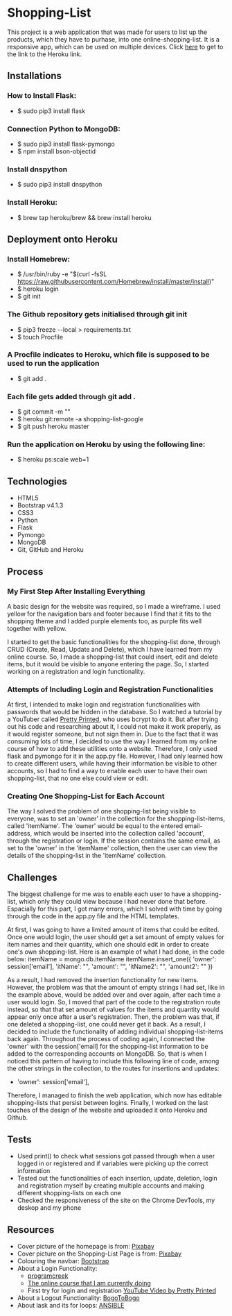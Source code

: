# Shopping-List 
This project is a web application that was made for users to list up the products, which they have to purhase, into one online-shopping-list. It is a responsive app, which can be used on multiple devices. Click [here](http://shopping-list-google.herokuapp.com/) to get to the link to the Heroku link.

## Installations
### How to Install Flask:
- $ sudo pip3 install flask

### Connection Python to MongoDB:
- $ sudo pip3 install flask-pymongo
- $ npm install bson-objectid

### Install dnspython
- $ sudo pip3 install dnspython

### Install Heroku:
- $ brew tap heroku/brew && brew install heroku

## Deployment onto Heroku
### Install Homebrew:
- $ /usr/bin/ruby -e "$(curl -fsSL https://raw.githubusercontent.com/Homebrew/install/master/install)"
- $ heroku login
- $ git init
### The Github repository gets initialised through git init
- $ pip3 freeze --local > requirements.txt
- $ touch Procfile
### A Procfile indicates to Heroku, which file is supposed to be used to run the application
- $ git add .
###  Each file gets added through git add .
- $ git commit -m ""
- $ heroku git:remote -a shopping-list-google
- $ git push heroku master
### Run the application on Heroku by using the following line:
- $ heroku ps:scale web=1

## Technologies
- HTML5
- Bootstrap v4.1.3
- CSS3
- Python
- Flask
- Pymongo
- MongoDB
- Git, GitHub and Heroku

## Process

### My First Step After Installing Everything
A basic design for the website was required, so I made a wireframe. I used yellow for the navigation bars and footer because I find that it fits to the shopping theme and I added purple elements too, as purple fits well together with yellow.

I started to get the basic functionalities for the shopping-list done, through CRUD (Create, Read, Update and Delete), which I have learned from my online course. So, I made a shopping-list that could insert, edit and delete items, but it would be visible to anyone entering the page. So, I started working on a registration and login functionality.

### Attempts of Including Login and Registration Functionalities
At first, I intended to make login and registration functionalities with passwords that would be hidden in the database. So I watched a tutorial by a YouTuber called [Pretty Printed](https://www.youtube.com/watch?v=vVx1737auSE), who uses bcrypt to do it. But after trying out his code and researching about it, I could not make it work properly, as it would register someone, but not sign them in. Due to the fact that it was consuming lots of time, I decided to use the way I learned from my online course of how to add these utilities onto a website. Therefore, I only used flask and pymongo for it in the app.py file. However, I had only learned how to create different users, while having their information be visible to other accounts, so I had to find a way to enable each user to have their own shopping-list, that no one else could view or edit.

### Creating One Shopping-List for Each Account
The way I solved the problem of one shopping-list being visible to everyone, was to set an 'owner' in the collection for the shopping-list-items, called 'itemName'. The 'owner' would be equal to the entered email-address, which would be inserted into the collection called 'account', through the registration or login. If the session contains the same email, as set to the 'owner' in the 'itemName' collection, then the user can view the details of the shopping-list in the 'itemName' collection. 

## Challenges
The biggest challenge for me was to enable each user to have a shopping-list, which only they could view because I had never done that before. Espacially for this part, I got many errors, which I solved with time by going through the code in the app.py file and the HTML templates. 

At first, I was going to have a limited amount of items that could be edited. Once one would login, the user should get a set amount of empty values for item names and their quantity, which one should edit in order to create one's own shopping-list. Here is an example of what I had done, in the code below:
    itemName = mongo.db.itemName
    itemName.insert_one({
        'owner': session['email'],
        'itName': "",
        'amount': "",
        'itName2': "",
        'amount2': ""
    })

As a result, I had removed the insertion functionality for new items. However, the problem was that the amount of empty strings I had set, like in the example above, would be added over and over again, after each time a user would login. So, I moved that part of the code to the registration route instead, so that that set amount of values for the items and quantity would appear only once after a user's registration. Then, the problem was that, if one deleted a shopping-list, one could never get it back. As a result, I decided to include the functionality of adding individual shopping-list-items back again. Throughout the process of coding again, I connected the 'owner' with the session['email] for the shopping-list information to be added to the corresponding accounts on MongoDB. So, that is when I noticed this pattern of having to include this following line of code, among the other strings in the collection, to the routes for insertions and updates: 
- 'owner': session['email'],

Therefore, I managed to finish the web application, which now has editable shopping-lists that persist between logins. Finally, I worked on the last touches of the design of the website and uploaded it onto Heroku and Github. 

## Tests
- Used print() to check what sessions got passed through when a user logged in or registered and if variables were picking up the correct information
- Tested out the functionalities of each insertion, update, deletion, login and registration myself by creating multiple accounts and making different shopping-lists on each one
- Checked the responsiveness of the site on the Chrome DevTools, my deskop and my phone

## Resources
- Cover picture of the homepage is from: [Pixabay](https://pixabay.com/de/photos/einkaufswagen-shopping-laptop-4516039/)
- Cover picture on the Shopping-List Page is from: [Pixabay](https://pixabay.com/de/photos/einkaufswagen-einkaufen-shopping-1080840/)
- Colouring the navbar: [Bootstrap](https://getbootstrap.com/docs/4.0/components/navbar/)
- About a Login Functionality: 
    - [programcreek](https://www.programcreek.com/python/example/58659/werkzeug.security.check_password_hash)
    - [The online course that I am currently doing](https://courses.codeinstitute.net/courses/course-v1:CodeInstitute+DCP101+2017_T3/course/)
    - First try for login and registration [YouTube Video by Pretty Printed](https://www.youtube.com/watch?v=vVx1737auSE)
- About a Logout Functionality: [BogoToBogo](https://www.bogotobogo.com/python/Flask/Python_Flask_Blog_App_Tutorial_2.php)
- About lask and its for loops:
[ANSIBLE](https://ansiblemaster.wordpress.com/2016/07/27/jinja2-using-loop-index-and-loop-length-examples-etchosts-and-workers-properties/)


